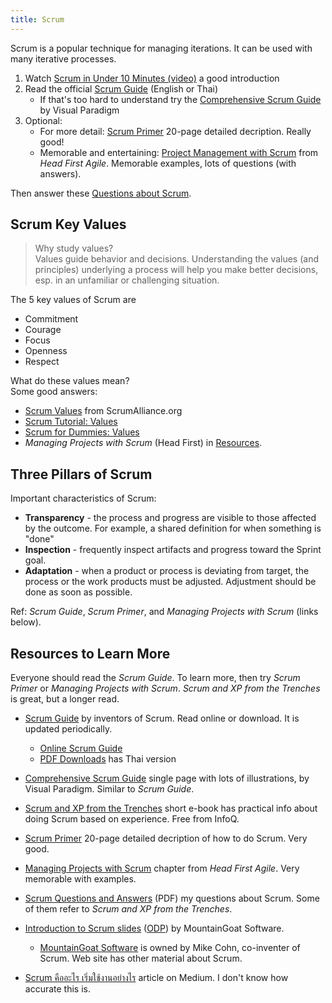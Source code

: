 ```yaml
---
title: Scrum
---
```


Scrum is a popular technique for managing iterations. It can be used with many iterative processes.

1. Watch [Scrum in Under 10 Minutes (video)](https://youtu.be/XU0llRltyFM) a good introduction
2. Read the official [Scrum Guide][Scrum Guide] (English or Thai)
   * If that's too hard to understand try the [Comprehensive Scrum Guide](https://www.visual-paradigm.com/scrum/what-is-scrum/) by Visual Paradigm
3. Optional: 
   * For more detail: [Scrum Primer](/ISP/resources/Scrum-Primer.pdf) 20-page detailed decription. Really good!
   * Memorable and entertaining: [Project Management with Scrum](/ISP/resources/Head-First-Scrum.pdf) from *Head First Agile*. Memorable examples, lots of questions (with answers).


Then answer these [Questions about Scrum](https://forms.gle/wUCG2FCg3uS31bjz6).    

## Scrum Key Values

> Why study values?    
> Values guide behavior and decisions.  Understanding the values
> (and principles) underlying a process will help you make better
> decisions, esp. in an unfamiliar or challenging situation.

The 5 key values of Scrum are

* Commitment
* Courage
* Focus
* Openness
* Respect

What do these values mean?    
Some good answers:

* [Scrum Values](https://www.scrumalliance.org/about-scrum/values) from ScrumAlliance.org
* [Scrum Tutorial: Values](https://www.knowledgehut.com/tutorials/scrum-tutorial/scrum-values)
* [Scrum for Dummies: Values](https://www.dummies.com/careers/project-management/the-5-scrum-values/)
* *Managing Projects with Scrum* (Head First) in [Resources](#resources-to-learn-more).

## Three Pillars of Scrum

Important characteristics of Scrum:

* **Transparency** - the process and progress are visible to those affected by the outcome. For example, a shared definition for when something is "done"
* **Inspection** - frequently inspect artifacts and progress toward the Sprint goal. 
* **Adaptation** - when a product or process is deviating from target, the process or the work products must be adjusted. Adjustment should be done as soon as possible.

Ref: *Scrum Guide*, *Scrum Primer*, and *Managing Projects with Scrum* (links below).

## Resources to Learn More

Everyone should read the *Scrum Guide*.  To learn more, then try *Scrum Primer* or *Managing Projects with Scrum*.   *Scrum and XP from the Trenches* is great, but a longer read.

* [Scrum Guide](https://www.scrumguides.org) by inventors of Scrum. Read online or download.  It is updated periodically.
   * [Online Scrum Guide](https://www.scrumguides.org/scrum-guide.html)
   * [PDF Downloads](https://www.scrumguides.org/download.html) has Thai version

* [Comprehensive Scrum Guide](https://www.visual-paradigm.com/scrum/what-is-scrum/) single page with lots of illustrations, by Visual Paradigm. Similar to *Scrum Guide*.

* [Scrum and XP from the Trenches][Scrum-XP-Trenches] short e-book has practical info about doing Scrum based on experience.  Free from InfoQ.

* [Scrum Primer](/ISP/resources/Scrum-Primer.pdf) 20-page detailed decription of how to do Scrum. Very good.

* [Managing Projects with Scrum](/ISP/resources/Head-First-Scrum.pdf) chapter from *Head First Agile*. Very memorable with examples.

* [Scrum Questions and Answers](Scrum-Questions-and-Answers.pdf) (PDF) my questions about Scrum. Some of them refer to *Scrum and XP from the Trenches*.

* [Introduction to Scrum slides](Intro-Scrum-MountainGoat.pdf) ([ODP](Intro-Scrum-MountainGoat.odp)) by MountainGoat Software. 
    - [MountainGoat Software](https://www.mountaingoatsoftware.com) is owned by Mike Cohn, co-inventer of Scrum. Web site has other material about Scrum.

* [Scrum คืออะไร เริ่มใช้งานอย่างไร](https://medium.com/fastwork-engineering/scrum-%E0%B8%84%E0%B8%B7%E0%B8%AD%E0%B8%AD%E0%B8%B0%E0%B9%84%E0%B8%A3-%E0%B9%80%E0%B8%A3%E0%B8%B4%E0%B9%88%E0%B8%A1%E0%B9%83%E0%B8%8A%E0%B9%89%E0%B8%87%E0%B8%B2%E0%B8%99%E0%B8%AD%E0%B8%A2%E0%B9%88%E0%B8%B2%E0%B8%87%E0%B9%84%E0%B8%A3-2483e761a47e) article on Medium.  I don't know how accurate this is.

[Scrum Guide]: https://www.scrumguides.org
[Scrum-XP-Trenches]: https://www.infoq.com/minibooks/scrum-xp-from-the-trenches-2/


